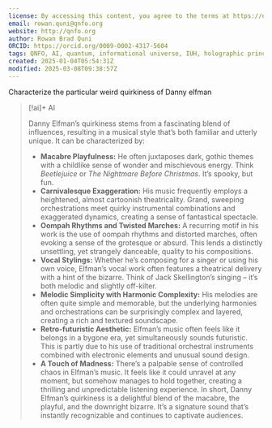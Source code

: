 ```yaml
---
license: By accessing this content, you agree to the terms at https://qnfo.org/LICENSE
email: rowan.quni@qnfo.org
website: http://qnfo.org
author: Rowan Brad Quni
ORCID: https://orcid.org/0009-0002-4317-5604
tags: QNFO, AI, quantum, informational universe, IUH, holographic principle
created: 2025-01-04T05:54:31Z
modified: 2025-03-08T09:38:57Z
---
```


Characterize the particular weird quirkiness of Danny elfman

> [!ai]+ AI
>
> Danny Elfman’s quirkiness stems from a fascinating blend of influences, resulting in a musical style that’s both familiar and utterly unique. It can be characterized by:
> - **Macabre Playfulness:** He often juxtaposes dark, gothic themes with a childlike sense of wonder and mischievous energy. Think *Beetlejuice* or *The Nightmare Before Christmas*. It’s spooky, but fun.
> - **Carnivalesque Exaggeration:** His music frequently employs a heightened, almost cartoonish theatricality. Grand, sweeping orchestrations meet quirky instrumental combinations and exaggerated dynamics, creating a sense of fantastical spectacle.
> - **Oompah Rhythms and Twisted Marches:** A recurring motif in his work is the use of oompah rhythms and distorted marches, often evoking a sense of the grotesque or absurd. This lends a distinctly unsettling, yet strangely danceable, quality to his compositions.
> - **Vocal Stylings:** Whether he’s composing for a singer or using his own voice, Elfman’s vocal work often features a theatrical delivery with a hint of the bizarre. Think of Jack Skellington’s singing – it’s both melodic and slightly off-kilter.
> - **Melodic Simplicity with Harmonic Complexity:** His melodies are often quite simple and memorable, but the underlying harmonies and orchestrations can be surprisingly complex and layered, creating a rich and textured soundscape.
> - **Retro-futuristic Aesthetic:** Elfman’s music often feels like it belongs in a bygone era, yet simultaneously sounds futuristic. This is partly due to his use of traditional orchestral instruments combined with electronic elements and unusual sound design.
> - **A Touch of Madness:** There’s a palpable sense of controlled chaos in Elfman’s music. It feels like it could unravel at any moment, but somehow manages to hold together, creating a thrilling and unpredictable listening experience.
> In short, Danny Elfman’s quirkiness is a delightful blend of the macabre, the playful, and the downright bizarre. It’s a signature sound that’s instantly recognizable and continues to captivate audiences.
